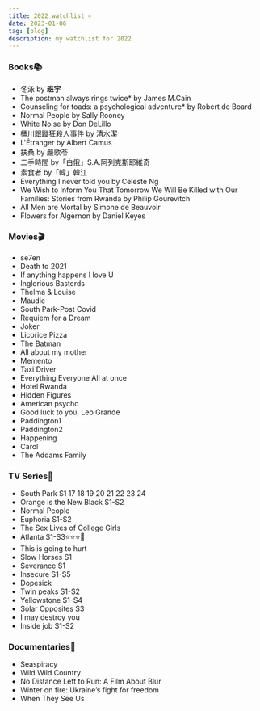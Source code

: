```yaml
---
title: 2022 watchlist ✈️
date: 2023-01-06
tag: [blog]
description: my watchlist for 2022
---
```


### Books📚

- 冬泳 by **班宇**
- The postman always rings twice\* by James M.Cain
- Counseling for toads: a psychological adventure\* by Robert de Board
- Normal People by Sally Rooney
- White Noise by Don DeLillo
- 桶川跟蹤狂殺人事件 by 清水潔
- L'Étranger by Albert Camus
- 扶桑 by 嚴歌苓
- 二手時間 by「白俄」S.A.阿列克斯耶維奇
- 素食者 by「韓」韓江
- Everything I never told you by Celeste Ng
- We Wish to Inform You That Tomorrow We Will Be Killed with Our Families: Stories from Rwanda by Philip Gourevitch
- All Men are Mortal by Simone de Beauvoir
- Flowers for Algernon by Daniel Keyes

### Movies🎬

- se7en
- Death to 2021
- If anything happens I love U
- Inglorious Basterds
- Thelma & Louise
- Maudie
- South Park-Post Covid
- Requiem for a Dream
- Joker
- Licorice Pizza
- The Batman
- All about my mother
- Memento
- Taxi Driver
- Everything Everyone All at once
- Hotel Rwanda
- Hidden Figures
- American psycho
- Good luck to you, Leo Grande
- Paddington1
- Paddington2
- Happening
- Carol
- The Addams Family

### TV Series👾

- South Park S1 17 18 19 20 21 22 23 24
- Orange is the New Black S1-S2
- Normal People
- Euphoria S1-S2
- The Sex Lives of College Girls
- Atlanta S1-S3⭐️⭐️⭐️🐐
- This is going to hurt
- Slow Horses S1
- Severance S1
- Insecure S1-S5
- Dopesick
- Twin peaks S1-S2
- Yellowstone S1-S4
- Solar Opposites S3
- I may destroy you
- Inside job S1-S2

### Documentaries🤯

- Seaspiracy
- Wild Wild Country
- No Distance Left to Run: A Film About Blur
- Winter on fire: Ukraine’s fight for freedom
- When They See Us
